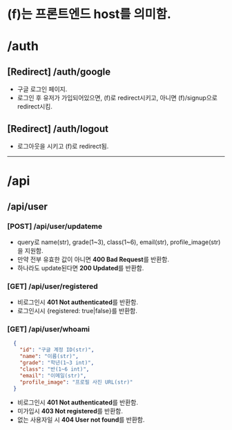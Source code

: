 # (f)는 프론트엔드 host를 의미함.
# /auth
## [Redirect] /auth/google
- 구글 로그인 페이지.
- 로그인 후 유저가 가입되어있으면, (f)로 redirect시키고, 아니면 (f)/signup으로 redirect시킴.
## [Redirect] /auth/logout
- 로그아웃을 시키고 (f)로 redirect됨.
- - -
# /api
## /api/user
### [POST] /api/user/updateme
- query로 name(str), grade(1\~3), class(1\~6), email(str), profile_image(str)을 지원함.
- 만약 전부 유효한 값이 아니면 **400 Bad Request**를 반환함.
- 하나라도 update된다면 **200 Updated**를 반환함.
### [GET] /api/user/registered
- 비로그인시 **401 Not authenticated**를 반환함.
- 로그인시시 {registered: true|false}를 반환함.
### [GET] /api/user/whoami
```json
  {
    "id": "구글 계정 ID(str)",
    "name": "이름(str)",
    "grade": "학년(1~3 int)",
    "class": "반(1~6 int)",
    "email": "이메일(str)",
    "profile_image": "프로필 사진 URL(str)"
  }
```
- 비로그인시 **401 Not authenticated**를 반환함.
- 미가입시 **403 Not registered**를 반환함.
- 없는 사용자일 시 **404 User not found**를 반환함.
